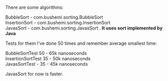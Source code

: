 There are some algorithms:

BubbleSort  - com.bushemi.sorting.BubbleSort <br/>
InsertionSort - com.bushemi.sorting.InsertionSort <br/>
JavasSort - com.bushemi.sorting.JavasSort <b>. It uses sort implemented by Java</b><br/>


Tests for them I've done 50 times and remember average smallest time:

BubbleSortTest 50 - 65k nanoseconds<br/>
InsertionSortTest  35 - 50k nanoseconds<br/>
JavasSortTest - 35 - 45k nanoseconds<br/>


JavasSort for now is faster.